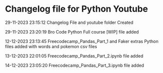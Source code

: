 # Changelog file for Python Youtube

29-11-2023 23:15:12 Changelog File and youtube folder Created


29-11-2023 23:20:19 Bro Code Python Full course [WIP] file added

12-12-2023 23:13:45 Freecodecamp_Pandas_Part_1 and Faker extras Python files added with words and pokemon csv files

13-12-2023 22:01:05 Freecodecamp_Pandas_Part_2.ipynb file added


14-12-2023 23:05:20 Freecodecamp_Pandas_Part_3.ipynb file added